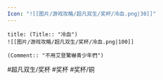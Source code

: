 ```yaml
---
Icon: "![[图片/游戏攻略/超凡双生/奖杯/冷血.png|30]]"
---
```

```ad-common-bronze-trophy
title: (Title:: "冷血")
![[图片/游戏攻略/超凡双生/奖杯/冷血.png|100]]

(Comment:: "不用艾登驚嚇青少年們")
```

#超凡双生/奖杯 #奖杯 #奖杯/铜
